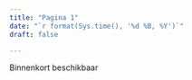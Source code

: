 ```yaml
---
title: "Pagina 1"
date: "`r format(Sys.time(), '%d %B, %Y')`"
draft: false

---
```


Binnenkort beschikbaar